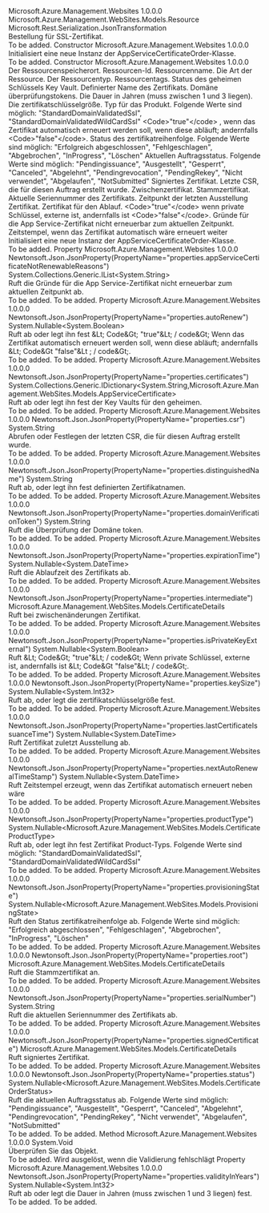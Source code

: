 <Type Name="AppServiceCertificateOrder" FullName="Microsoft.Azure.Management.WebSites.Models.AppServiceCertificateOrder">
  <TypeSignature Language="C#" Value="public class AppServiceCertificateOrder : Microsoft.Azure.Management.WebSites.Models.Resource" />
  <TypeSignature Language="ILAsm" Value=".class public auto ansi beforefieldinit AppServiceCertificateOrder extends Microsoft.Azure.Management.WebSites.Models.Resource" />
  <TypeSignature Language="DocId" Value="T:Microsoft.Azure.Management.WebSites.Models.AppServiceCertificateOrder" />
  <TypeSignature Language="VB.NET" Value="Public Class AppServiceCertificateOrder&#xA;Inherits Resource" />
  <TypeSignature Language="F#" Value="type AppServiceCertificateOrder = class&#xA;    inherit Resource" />
  <AssemblyInfo>
    <AssemblyName>Microsoft.Azure.Management.Websites</AssemblyName>
    <AssemblyVersion>1.0.0.0</AssemblyVersion>
  </AssemblyInfo>
  <Base>
    <BaseTypeName>Microsoft.Azure.Management.WebSites.Models.Resource</BaseTypeName>
  </Base>
  <Interfaces />
  <Attributes>
    <Attribute>
      <AttributeName>Microsoft.Rest.Serialization.JsonTransformation</AttributeName>
    </Attribute>
  </Attributes>
  <Docs>
    <summary>
            Bestellung für SSL-Zertifikat.
            </summary>
    <remarks>To be added.</remarks>
  </Docs>
  <Members>
    <Member MemberName=".ctor">
      <MemberSignature Language="C#" Value="public AppServiceCertificateOrder ();" />
      <MemberSignature Language="ILAsm" Value=".method public hidebysig specialname rtspecialname instance void .ctor() cil managed" />
      <MemberSignature Language="DocId" Value="M:Microsoft.Azure.Management.WebSites.Models.AppServiceCertificateOrder.#ctor" />
      <MemberSignature Language="VB.NET" Value="Public Sub New ()" />
      <MemberType>Constructor</MemberType>
      <AssemblyInfo>
        <AssemblyName>Microsoft.Azure.Management.Websites</AssemblyName>
        <AssemblyVersion>1.0.0.0</AssemblyVersion>
      </AssemblyInfo>
      <Parameters />
      <Docs>
        <summary>
            Initialisiert eine neue Instanz der AppServiceCertificateOrder-Klasse.
            </summary>
        <remarks>To be added.</remarks>
      </Docs>
    </Member>
    <Member MemberName=".ctor">
      <MemberSignature Language="C#" Value="public AppServiceCertificateOrder (string location, string id = null, string name = null, string kind = null, string type = null, System.Collections.Generic.IDictionary&lt;string,string&gt; tags = null, System.Collections.Generic.IDictionary&lt;string,Microsoft.Azure.Management.WebSites.Models.AppServiceCertificate&gt; certificates = null, string distinguishedName = null, string domainVerificationToken = null, Nullable&lt;int&gt; validityInYears = null, Nullable&lt;int&gt; keySize = null, Nullable&lt;Microsoft.Azure.Management.WebSites.Models.CertificateProductType&gt; productType = null, Nullable&lt;bool&gt; autoRenew = null, Nullable&lt;Microsoft.Azure.Management.WebSites.Models.ProvisioningState&gt; provisioningState = null, Nullable&lt;Microsoft.Azure.Management.WebSites.Models.CertificateOrderStatus&gt; status = null, Microsoft.Azure.Management.WebSites.Models.CertificateDetails signedCertificate = null, string csr = null, Microsoft.Azure.Management.WebSites.Models.CertificateDetails intermediate = null, Microsoft.Azure.Management.WebSites.Models.CertificateDetails root = null, string serialNumber = null, Nullable&lt;DateTime&gt; lastCertificateIssuanceTime = null, Nullable&lt;DateTime&gt; expirationTime = null, Nullable&lt;bool&gt; isPrivateKeyExternal = null, System.Collections.Generic.IList&lt;string&gt; appServiceCertificateNotRenewableReasons = null, Nullable&lt;DateTime&gt; nextAutoRenewalTimeStamp = null);" />
      <MemberSignature Language="ILAsm" Value=".method public hidebysig specialname rtspecialname instance void .ctor(string location, string id, string name, string kind, string type, class System.Collections.Generic.IDictionary`2&lt;string, string&gt; tags, class System.Collections.Generic.IDictionary`2&lt;string, class Microsoft.Azure.Management.WebSites.Models.AppServiceCertificate&gt; certificates, string distinguishedName, string domainVerificationToken, valuetype System.Nullable`1&lt;int32&gt; validityInYears, valuetype System.Nullable`1&lt;int32&gt; keySize, valuetype System.Nullable`1&lt;valuetype Microsoft.Azure.Management.WebSites.Models.CertificateProductType&gt; productType, valuetype System.Nullable`1&lt;bool&gt; autoRenew, valuetype System.Nullable`1&lt;valuetype Microsoft.Azure.Management.WebSites.Models.ProvisioningState&gt; provisioningState, valuetype System.Nullable`1&lt;valuetype Microsoft.Azure.Management.WebSites.Models.CertificateOrderStatus&gt; status, class Microsoft.Azure.Management.WebSites.Models.CertificateDetails signedCertificate, string csr, class Microsoft.Azure.Management.WebSites.Models.CertificateDetails intermediate, class Microsoft.Azure.Management.WebSites.Models.CertificateDetails root, string serialNumber, valuetype System.Nullable`1&lt;valuetype System.DateTime&gt; lastCertificateIssuanceTime, valuetype System.Nullable`1&lt;valuetype System.DateTime&gt; expirationTime, valuetype System.Nullable`1&lt;bool&gt; isPrivateKeyExternal, class System.Collections.Generic.IList`1&lt;string&gt; appServiceCertificateNotRenewableReasons, valuetype System.Nullable`1&lt;valuetype System.DateTime&gt; nextAutoRenewalTimeStamp) cil managed" />
      <MemberSignature Language="DocId" Value="M:Microsoft.Azure.Management.WebSites.Models.AppServiceCertificateOrder.#ctor(System.String,System.String,System.String,System.String,System.String,System.Collections.Generic.IDictionary{System.String,System.String},System.Collections.Generic.IDictionary{System.String,Microsoft.Azure.Management.WebSites.Models.AppServiceCertificate},System.String,System.String,System.Nullable{System.Int32},System.Nullable{System.Int32},System.Nullable{Microsoft.Azure.Management.WebSites.Models.CertificateProductType},System.Nullable{System.Boolean},System.Nullable{Microsoft.Azure.Management.WebSites.Models.ProvisioningState},System.Nullable{Microsoft.Azure.Management.WebSites.Models.CertificateOrderStatus},Microsoft.Azure.Management.WebSites.Models.CertificateDetails,System.String,Microsoft.Azure.Management.WebSites.Models.CertificateDetails,Microsoft.Azure.Management.WebSites.Models.CertificateDetails,System.String,System.Nullable{System.DateTime},System.Nullable{System.DateTime},System.Nullable{System.Boolean},System.Collections.Generic.IList{System.String},System.Nullable{System.DateTime})" />
      <MemberSignature Language="VB.NET" Value="Public Sub New (location As String, Optional id As String = null, Optional name As String = null, Optional kind As String = null, Optional type As String = null, Optional tags As IDictionary(Of String, String) = null, Optional certificates As IDictionary(Of String, AppServiceCertificate) = null, Optional distinguishedName As String = null, Optional domainVerificationToken As String = null, Optional validityInYears As Nullable(Of Integer) = null, Optional keySize As Nullable(Of Integer) = null, Optional productType As Nullable(Of CertificateProductType) = null, Optional autoRenew As Nullable(Of Boolean) = null, Optional provisioningState As Nullable(Of ProvisioningState) = null, Optional status As Nullable(Of CertificateOrderStatus) = null, Optional signedCertificate As CertificateDetails = null, Optional csr As String = null, Optional intermediate As CertificateDetails = null, Optional root As CertificateDetails = null, Optional serialNumber As String = null, Optional lastCertificateIssuanceTime As Nullable(Of DateTime) = null, Optional expirationTime As Nullable(Of DateTime) = null, Optional isPrivateKeyExternal As Nullable(Of Boolean) = null, Optional appServiceCertificateNotRenewableReasons As IList(Of String) = null, Optional nextAutoRenewalTimeStamp As Nullable(Of DateTime) = null)" />
      <MemberSignature Language="F#" Value="new Microsoft.Azure.Management.WebSites.Models.AppServiceCertificateOrder : string * string * string * string * string * System.Collections.Generic.IDictionary&lt;string, string&gt; * System.Collections.Generic.IDictionary&lt;string, Microsoft.Azure.Management.WebSites.Models.AppServiceCertificate&gt; * string * string * Nullable&lt;int&gt; * Nullable&lt;int&gt; * Nullable&lt;Microsoft.Azure.Management.WebSites.Models.CertificateProductType&gt; * Nullable&lt;bool&gt; * Nullable&lt;Microsoft.Azure.Management.WebSites.Models.ProvisioningState&gt; * Nullable&lt;Microsoft.Azure.Management.WebSites.Models.CertificateOrderStatus&gt; * Microsoft.Azure.Management.WebSites.Models.CertificateDetails * string * Microsoft.Azure.Management.WebSites.Models.CertificateDetails * Microsoft.Azure.Management.WebSites.Models.CertificateDetails * string * Nullable&lt;DateTime&gt; * Nullable&lt;DateTime&gt; * Nullable&lt;bool&gt; * System.Collections.Generic.IList&lt;string&gt; * Nullable&lt;DateTime&gt; -&gt; Microsoft.Azure.Management.WebSites.Models.AppServiceCertificateOrder" Usage="new Microsoft.Azure.Management.WebSites.Models.AppServiceCertificateOrder (location, id, name, kind, type, tags, certificates, distinguishedName, domainVerificationToken, validityInYears, keySize, productType, autoRenew, provisioningState, status, signedCertificate, csr, intermediate, root, serialNumber, lastCertificateIssuanceTime, expirationTime, isPrivateKeyExternal, appServiceCertificateNotRenewableReasons, nextAutoRenewalTimeStamp)" />
      <MemberType>Constructor</MemberType>
      <AssemblyInfo>
        <AssemblyName>Microsoft.Azure.Management.Websites</AssemblyName>
        <AssemblyVersion>1.0.0.0</AssemblyVersion>
      </AssemblyInfo>
      <Parameters>
        <Parameter Name="location" Type="System.String" />
        <Parameter Name="id" Type="System.String" />
        <Parameter Name="name" Type="System.String" />
        <Parameter Name="kind" Type="System.String" />
        <Parameter Name="type" Type="System.String" />
        <Parameter Name="tags" Type="System.Collections.Generic.IDictionary&lt;System.String,System.String&gt;" />
        <Parameter Name="certificates" Type="System.Collections.Generic.IDictionary&lt;System.String,Microsoft.Azure.Management.WebSites.Models.AppServiceCertificate&gt;" />
        <Parameter Name="distinguishedName" Type="System.String" />
        <Parameter Name="domainVerificationToken" Type="System.String" />
        <Parameter Name="validityInYears" Type="System.Nullable&lt;System.Int32&gt;" />
        <Parameter Name="keySize" Type="System.Nullable&lt;System.Int32&gt;" />
        <Parameter Name="productType" Type="System.Nullable&lt;Microsoft.Azure.Management.WebSites.Models.CertificateProductType&gt;" />
        <Parameter Name="autoRenew" Type="System.Nullable&lt;System.Boolean&gt;" />
        <Parameter Name="provisioningState" Type="System.Nullable&lt;Microsoft.Azure.Management.WebSites.Models.ProvisioningState&gt;" />
        <Parameter Name="status" Type="System.Nullable&lt;Microsoft.Azure.Management.WebSites.Models.CertificateOrderStatus&gt;" />
        <Parameter Name="signedCertificate" Type="Microsoft.Azure.Management.WebSites.Models.CertificateDetails" />
        <Parameter Name="csr" Type="System.String" />
        <Parameter Name="intermediate" Type="Microsoft.Azure.Management.WebSites.Models.CertificateDetails" />
        <Parameter Name="root" Type="Microsoft.Azure.Management.WebSites.Models.CertificateDetails" />
        <Parameter Name="serialNumber" Type="System.String" />
        <Parameter Name="lastCertificateIssuanceTime" Type="System.Nullable&lt;System.DateTime&gt;" />
        <Parameter Name="expirationTime" Type="System.Nullable&lt;System.DateTime&gt;" />
        <Parameter Name="isPrivateKeyExternal" Type="System.Nullable&lt;System.Boolean&gt;" />
        <Parameter Name="appServiceCertificateNotRenewableReasons" Type="System.Collections.Generic.IList&lt;System.String&gt;" />
        <Parameter Name="nextAutoRenewalTimeStamp" Type="System.Nullable&lt;System.DateTime&gt;" />
      </Parameters>
      <Docs>
        <param name="location">Der Ressourcenspeicherort.</param>
        <param name="id">Ressourcen-Id.</param>
        <param name="name">Ressourcenname.</param>
        <param name="kind">Die Art der Ressource.</param>
        <param name="type">Der Ressourcentyp.</param>
        <param name="tags">Ressourcentags.</param>
        <param name="certificates">Status des geheimen Schlüssels Key Vault.</param>
        <param name="distinguishedName">Definierter Name des Zertifikats.</param>
        <param name="domainVerificationToken">Domäne überprüfungstokens.</param>
        <param name="validityInYears">Die Dauer in Jahren (muss zwischen 1 und 3 liegen).</param>
        <param name="keySize">Die zertifikatschlüsselgröße.</param>
        <param name="productType">Typ für das Produkt. Folgende Werte sind möglich: "StandardDomainValidatedSsl", "StandardDomainValidatedWildCardSsl"</param>
        <param name="autoRenew">&lt;Code&gt;"true"&lt;/code&gt; , wenn das Zertifikat automatisch erneuert werden soll, wenn diese abläuft; andernfalls &lt;Code&gt;"false"&lt;/code&gt;.</param>
        <param name="provisioningState">Status des zertifikatreihenfolge.
            Folgende Werte sind möglich: "Erfolgreich abgeschlossen", "Fehlgeschlagen", "Abgebrochen", "InProgress", "Löschen"</param>
        <param name="status">Aktuellen Auftragsstatus. Folgende Werte sind möglich: "Pendingissuance", "Ausgestellt", "Gesperrt", "Canceled", "Abgelehnt", "Pendingrevocation", "PendingRekey", "Nicht verwendet", "Abgelaufen", "NotSubmitted"</param>
        <param name="signedCertificate">Signiertes Zertifikat.</param>
        <param name="csr">Letzte CSR, die für diesen Auftrag erstellt wurde.</param>
        <param name="intermediate">Zwischenzertifikat.</param>
        <param name="root">Stammzertifikat.</param>
        <param name="serialNumber">Aktuelle Seriennummer des Zertifikats.</param>
        <param name="lastCertificateIssuanceTime">Zeitpunkt der letzten Ausstellung Zertifikat.</param>
        <param name="expirationTime">Zertifikat für den Ablauf.</param>
        <param name="isPrivateKeyExternal">&lt;Code&gt;"true"&lt;/code&gt; wenn private Schlüssel, externe ist, andernfalls ist &lt;Code&gt;"false"&lt;/code&gt;.</param>
        <param name="appServiceCertificateNotRenewableReasons">Gründe für die App Service-Zertifikat nicht erneuerbar zum aktuellen Zeitpunkt.</param>
        <param name="nextAutoRenewalTimeStamp">Zeitstempel, wenn das Zertifikat automatisch wäre erneuert weiter</param>
        <summary>
            Initialisiert eine neue Instanz der AppServiceCertificateOrder-Klasse.
            </summary>
        <remarks>To be added.</remarks>
      </Docs>
    </Member>
    <Member MemberName="AppServiceCertificateNotRenewableReasons">
      <MemberSignature Language="C#" Value="public System.Collections.Generic.IList&lt;string&gt; AppServiceCertificateNotRenewableReasons { get; }" />
      <MemberSignature Language="ILAsm" Value=".property instance class System.Collections.Generic.IList`1&lt;string&gt; AppServiceCertificateNotRenewableReasons" />
      <MemberSignature Language="DocId" Value="P:Microsoft.Azure.Management.WebSites.Models.AppServiceCertificateOrder.AppServiceCertificateNotRenewableReasons" />
      <MemberSignature Language="VB.NET" Value="Public ReadOnly Property AppServiceCertificateNotRenewableReasons As IList(Of String)" />
      <MemberSignature Language="F#" Value="member this.AppServiceCertificateNotRenewableReasons : System.Collections.Generic.IList&lt;string&gt;" Usage="Microsoft.Azure.Management.WebSites.Models.AppServiceCertificateOrder.AppServiceCertificateNotRenewableReasons" />
      <MemberType>Property</MemberType>
      <AssemblyInfo>
        <AssemblyName>Microsoft.Azure.Management.Websites</AssemblyName>
        <AssemblyVersion>1.0.0.0</AssemblyVersion>
      </AssemblyInfo>
      <Attributes>
        <Attribute>
          <AttributeName>Newtonsoft.Json.JsonProperty(PropertyName="properties.appServiceCertificateNotRenewableReasons")</AttributeName>
        </Attribute>
      </Attributes>
      <ReturnValue>
        <ReturnType>System.Collections.Generic.IList&lt;System.String&gt;</ReturnType>
      </ReturnValue>
      <Docs>
        <summary>
            Ruft die Gründe für die App Service-Zertifikat nicht erneuerbar zum aktuellen Zeitpunkt ab.
            </summary>
        <value>To be added.</value>
        <remarks>To be added.</remarks>
      </Docs>
    </Member>
    <Member MemberName="AutoRenew">
      <MemberSignature Language="C#" Value="public Nullable&lt;bool&gt; AutoRenew { get; set; }" />
      <MemberSignature Language="ILAsm" Value=".property instance valuetype System.Nullable`1&lt;bool&gt; AutoRenew" />
      <MemberSignature Language="DocId" Value="P:Microsoft.Azure.Management.WebSites.Models.AppServiceCertificateOrder.AutoRenew" />
      <MemberSignature Language="VB.NET" Value="Public Property AutoRenew As Nullable(Of Boolean)" />
      <MemberSignature Language="F#" Value="member this.AutoRenew : Nullable&lt;bool&gt; with get, set" Usage="Microsoft.Azure.Management.WebSites.Models.AppServiceCertificateOrder.AutoRenew" />
      <MemberType>Property</MemberType>
      <AssemblyInfo>
        <AssemblyName>Microsoft.Azure.Management.Websites</AssemblyName>
        <AssemblyVersion>1.0.0.0</AssemblyVersion>
      </AssemblyInfo>
      <Attributes>
        <Attribute>
          <AttributeName>Newtonsoft.Json.JsonProperty(PropertyName="properties.autoRenew")</AttributeName>
        </Attribute>
      </Attributes>
      <ReturnValue>
        <ReturnType>System.Nullable&lt;System.Boolean&gt;</ReturnType>
      </ReturnValue>
      <Docs>
        <summary>
            Ruft ab oder legt ihn fest &amp;Lt; Code&amp;Gt; "true"&amp;Lt; / code&amp;Gt; Wenn das Zertifikat automatisch erneuert werden soll, wenn diese abläuft; andernfalls &amp;Lt; Code&amp;Gt "false"&amp;Lt ; / code&amp;Gt;.
            </summary>
        <value>To be added.</value>
        <remarks>To be added.</remarks>
      </Docs>
    </Member>
    <Member MemberName="Certificates">
      <MemberSignature Language="C#" Value="public System.Collections.Generic.IDictionary&lt;string,Microsoft.Azure.Management.WebSites.Models.AppServiceCertificate&gt; Certificates { get; set; }" />
      <MemberSignature Language="ILAsm" Value=".property instance class System.Collections.Generic.IDictionary`2&lt;string, class Microsoft.Azure.Management.WebSites.Models.AppServiceCertificate&gt; Certificates" />
      <MemberSignature Language="DocId" Value="P:Microsoft.Azure.Management.WebSites.Models.AppServiceCertificateOrder.Certificates" />
      <MemberSignature Language="VB.NET" Value="Public Property Certificates As IDictionary(Of String, AppServiceCertificate)" />
      <MemberSignature Language="F#" Value="member this.Certificates : System.Collections.Generic.IDictionary&lt;string, Microsoft.Azure.Management.WebSites.Models.AppServiceCertificate&gt; with get, set" Usage="Microsoft.Azure.Management.WebSites.Models.AppServiceCertificateOrder.Certificates" />
      <MemberType>Property</MemberType>
      <AssemblyInfo>
        <AssemblyName>Microsoft.Azure.Management.Websites</AssemblyName>
        <AssemblyVersion>1.0.0.0</AssemblyVersion>
      </AssemblyInfo>
      <Attributes>
        <Attribute>
          <AttributeName>Newtonsoft.Json.JsonProperty(PropertyName="properties.certificates")</AttributeName>
        </Attribute>
      </Attributes>
      <ReturnValue>
        <ReturnType>System.Collections.Generic.IDictionary&lt;System.String,Microsoft.Azure.Management.WebSites.Models.AppServiceCertificate&gt;</ReturnType>
      </ReturnValue>
      <Docs>
        <summary>
            Ruft ab oder legt ihn fest der Key Vaults für den geheimen.
            </summary>
        <value>To be added.</value>
        <remarks>To be added.</remarks>
      </Docs>
    </Member>
    <Member MemberName="Csr">
      <MemberSignature Language="C#" Value="public string Csr { get; set; }" />
      <MemberSignature Language="ILAsm" Value=".property instance string Csr" />
      <MemberSignature Language="DocId" Value="P:Microsoft.Azure.Management.WebSites.Models.AppServiceCertificateOrder.Csr" />
      <MemberSignature Language="VB.NET" Value="Public Property Csr As String" />
      <MemberSignature Language="F#" Value="member this.Csr : string with get, set" Usage="Microsoft.Azure.Management.WebSites.Models.AppServiceCertificateOrder.Csr" />
      <MemberType>Property</MemberType>
      <AssemblyInfo>
        <AssemblyName>Microsoft.Azure.Management.Websites</AssemblyName>
        <AssemblyVersion>1.0.0.0</AssemblyVersion>
      </AssemblyInfo>
      <Attributes>
        <Attribute>
          <AttributeName>Newtonsoft.Json.JsonProperty(PropertyName="properties.csr")</AttributeName>
        </Attribute>
      </Attributes>
      <ReturnValue>
        <ReturnType>System.String</ReturnType>
      </ReturnValue>
      <Docs>
        <summary>
            Abrufen oder Festlegen der letzten CSR, die für diesen Auftrag erstellt wurde.
            </summary>
        <value>To be added.</value>
        <remarks>To be added.</remarks>
      </Docs>
    </Member>
    <Member MemberName="DistinguishedName">
      <MemberSignature Language="C#" Value="public string DistinguishedName { get; set; }" />
      <MemberSignature Language="ILAsm" Value=".property instance string DistinguishedName" />
      <MemberSignature Language="DocId" Value="P:Microsoft.Azure.Management.WebSites.Models.AppServiceCertificateOrder.DistinguishedName" />
      <MemberSignature Language="VB.NET" Value="Public Property DistinguishedName As String" />
      <MemberSignature Language="F#" Value="member this.DistinguishedName : string with get, set" Usage="Microsoft.Azure.Management.WebSites.Models.AppServiceCertificateOrder.DistinguishedName" />
      <MemberType>Property</MemberType>
      <AssemblyInfo>
        <AssemblyName>Microsoft.Azure.Management.Websites</AssemblyName>
        <AssemblyVersion>1.0.0.0</AssemblyVersion>
      </AssemblyInfo>
      <Attributes>
        <Attribute>
          <AttributeName>Newtonsoft.Json.JsonProperty(PropertyName="properties.distinguishedName")</AttributeName>
        </Attribute>
      </Attributes>
      <ReturnValue>
        <ReturnType>System.String</ReturnType>
      </ReturnValue>
      <Docs>
        <summary>
            Ruft ab, oder legt ihn fest definierten Zertifikatnamen.
            </summary>
        <value>To be added.</value>
        <remarks>To be added.</remarks>
      </Docs>
    </Member>
    <Member MemberName="DomainVerificationToken">
      <MemberSignature Language="C#" Value="public string DomainVerificationToken { get; }" />
      <MemberSignature Language="ILAsm" Value=".property instance string DomainVerificationToken" />
      <MemberSignature Language="DocId" Value="P:Microsoft.Azure.Management.WebSites.Models.AppServiceCertificateOrder.DomainVerificationToken" />
      <MemberSignature Language="VB.NET" Value="Public ReadOnly Property DomainVerificationToken As String" />
      <MemberSignature Language="F#" Value="member this.DomainVerificationToken : string" Usage="Microsoft.Azure.Management.WebSites.Models.AppServiceCertificateOrder.DomainVerificationToken" />
      <MemberType>Property</MemberType>
      <AssemblyInfo>
        <AssemblyName>Microsoft.Azure.Management.Websites</AssemblyName>
        <AssemblyVersion>1.0.0.0</AssemblyVersion>
      </AssemblyInfo>
      <Attributes>
        <Attribute>
          <AttributeName>Newtonsoft.Json.JsonProperty(PropertyName="properties.domainVerificationToken")</AttributeName>
        </Attribute>
      </Attributes>
      <ReturnValue>
        <ReturnType>System.String</ReturnType>
      </ReturnValue>
      <Docs>
        <summary>
            Ruft die Überprüfung der Domäne token.
            </summary>
        <value>To be added.</value>
        <remarks>To be added.</remarks>
      </Docs>
    </Member>
    <Member MemberName="ExpirationTime">
      <MemberSignature Language="C#" Value="public Nullable&lt;DateTime&gt; ExpirationTime { get; }" />
      <MemberSignature Language="ILAsm" Value=".property instance valuetype System.Nullable`1&lt;valuetype System.DateTime&gt; ExpirationTime" />
      <MemberSignature Language="DocId" Value="P:Microsoft.Azure.Management.WebSites.Models.AppServiceCertificateOrder.ExpirationTime" />
      <MemberSignature Language="VB.NET" Value="Public ReadOnly Property ExpirationTime As Nullable(Of DateTime)" />
      <MemberSignature Language="F#" Value="member this.ExpirationTime : Nullable&lt;DateTime&gt;" Usage="Microsoft.Azure.Management.WebSites.Models.AppServiceCertificateOrder.ExpirationTime" />
      <MemberType>Property</MemberType>
      <AssemblyInfo>
        <AssemblyName>Microsoft.Azure.Management.Websites</AssemblyName>
        <AssemblyVersion>1.0.0.0</AssemblyVersion>
      </AssemblyInfo>
      <Attributes>
        <Attribute>
          <AttributeName>Newtonsoft.Json.JsonProperty(PropertyName="properties.expirationTime")</AttributeName>
        </Attribute>
      </Attributes>
      <ReturnValue>
        <ReturnType>System.Nullable&lt;System.DateTime&gt;</ReturnType>
      </ReturnValue>
      <Docs>
        <summary>
            Ruft die Ablaufzeit des Zertifikats ab.
            </summary>
        <value>To be added.</value>
        <remarks>To be added.</remarks>
      </Docs>
    </Member>
    <Member MemberName="Intermediate">
      <MemberSignature Language="C#" Value="public Microsoft.Azure.Management.WebSites.Models.CertificateDetails Intermediate { get; }" />
      <MemberSignature Language="ILAsm" Value=".property instance class Microsoft.Azure.Management.WebSites.Models.CertificateDetails Intermediate" />
      <MemberSignature Language="DocId" Value="P:Microsoft.Azure.Management.WebSites.Models.AppServiceCertificateOrder.Intermediate" />
      <MemberSignature Language="VB.NET" Value="Public ReadOnly Property Intermediate As CertificateDetails" />
      <MemberSignature Language="F#" Value="member this.Intermediate : Microsoft.Azure.Management.WebSites.Models.CertificateDetails" Usage="Microsoft.Azure.Management.WebSites.Models.AppServiceCertificateOrder.Intermediate" />
      <MemberType>Property</MemberType>
      <AssemblyInfo>
        <AssemblyName>Microsoft.Azure.Management.Websites</AssemblyName>
        <AssemblyVersion>1.0.0.0</AssemblyVersion>
      </AssemblyInfo>
      <Attributes>
        <Attribute>
          <AttributeName>Newtonsoft.Json.JsonProperty(PropertyName="properties.intermediate")</AttributeName>
        </Attribute>
      </Attributes>
      <ReturnValue>
        <ReturnType>Microsoft.Azure.Management.WebSites.Models.CertificateDetails</ReturnType>
      </ReturnValue>
      <Docs>
        <summary>
            Ruft bei zwischenänderungen Zertifikat.
            </summary>
        <value>To be added.</value>
        <remarks>To be added.</remarks>
      </Docs>
    </Member>
    <Member MemberName="IsPrivateKeyExternal">
      <MemberSignature Language="C#" Value="public Nullable&lt;bool&gt; IsPrivateKeyExternal { get; }" />
      <MemberSignature Language="ILAsm" Value=".property instance valuetype System.Nullable`1&lt;bool&gt; IsPrivateKeyExternal" />
      <MemberSignature Language="DocId" Value="P:Microsoft.Azure.Management.WebSites.Models.AppServiceCertificateOrder.IsPrivateKeyExternal" />
      <MemberSignature Language="VB.NET" Value="Public ReadOnly Property IsPrivateKeyExternal As Nullable(Of Boolean)" />
      <MemberSignature Language="F#" Value="member this.IsPrivateKeyExternal : Nullable&lt;bool&gt;" Usage="Microsoft.Azure.Management.WebSites.Models.AppServiceCertificateOrder.IsPrivateKeyExternal" />
      <MemberType>Property</MemberType>
      <AssemblyInfo>
        <AssemblyName>Microsoft.Azure.Management.Websites</AssemblyName>
        <AssemblyVersion>1.0.0.0</AssemblyVersion>
      </AssemblyInfo>
      <Attributes>
        <Attribute>
          <AttributeName>Newtonsoft.Json.JsonProperty(PropertyName="properties.isPrivateKeyExternal")</AttributeName>
        </Attribute>
      </Attributes>
      <ReturnValue>
        <ReturnType>System.Nullable&lt;System.Boolean&gt;</ReturnType>
      </ReturnValue>
      <Docs>
        <summary>
            Ruft &amp;Lt; Code&amp;Gt; "true"&amp;Lt; / code&amp;Gt; Wenn private Schlüssel, externe ist, andernfalls ist &amp;Lt; Code&amp;Gt "false"&amp;Lt; / code&amp;Gt;.
            </summary>
        <value>To be added.</value>
        <remarks>To be added.</remarks>
      </Docs>
    </Member>
    <Member MemberName="KeySize">
      <MemberSignature Language="C#" Value="public Nullable&lt;int&gt; KeySize { get; set; }" />
      <MemberSignature Language="ILAsm" Value=".property instance valuetype System.Nullable`1&lt;int32&gt; KeySize" />
      <MemberSignature Language="DocId" Value="P:Microsoft.Azure.Management.WebSites.Models.AppServiceCertificateOrder.KeySize" />
      <MemberSignature Language="VB.NET" Value="Public Property KeySize As Nullable(Of Integer)" />
      <MemberSignature Language="F#" Value="member this.KeySize : Nullable&lt;int&gt; with get, set" Usage="Microsoft.Azure.Management.WebSites.Models.AppServiceCertificateOrder.KeySize" />
      <MemberType>Property</MemberType>
      <AssemblyInfo>
        <AssemblyName>Microsoft.Azure.Management.Websites</AssemblyName>
        <AssemblyVersion>1.0.0.0</AssemblyVersion>
      </AssemblyInfo>
      <Attributes>
        <Attribute>
          <AttributeName>Newtonsoft.Json.JsonProperty(PropertyName="properties.keySize")</AttributeName>
        </Attribute>
      </Attributes>
      <ReturnValue>
        <ReturnType>System.Nullable&lt;System.Int32&gt;</ReturnType>
      </ReturnValue>
      <Docs>
        <summary>
            Ruft ab, oder legt die zertifikatschlüsselgröße fest.
            </summary>
        <value>To be added.</value>
        <remarks>To be added.</remarks>
      </Docs>
    </Member>
    <Member MemberName="LastCertificateIssuanceTime">
      <MemberSignature Language="C#" Value="public Nullable&lt;DateTime&gt; LastCertificateIssuanceTime { get; }" />
      <MemberSignature Language="ILAsm" Value=".property instance valuetype System.Nullable`1&lt;valuetype System.DateTime&gt; LastCertificateIssuanceTime" />
      <MemberSignature Language="DocId" Value="P:Microsoft.Azure.Management.WebSites.Models.AppServiceCertificateOrder.LastCertificateIssuanceTime" />
      <MemberSignature Language="VB.NET" Value="Public ReadOnly Property LastCertificateIssuanceTime As Nullable(Of DateTime)" />
      <MemberSignature Language="F#" Value="member this.LastCertificateIssuanceTime : Nullable&lt;DateTime&gt;" Usage="Microsoft.Azure.Management.WebSites.Models.AppServiceCertificateOrder.LastCertificateIssuanceTime" />
      <MemberType>Property</MemberType>
      <AssemblyInfo>
        <AssemblyName>Microsoft.Azure.Management.Websites</AssemblyName>
        <AssemblyVersion>1.0.0.0</AssemblyVersion>
      </AssemblyInfo>
      <Attributes>
        <Attribute>
          <AttributeName>Newtonsoft.Json.JsonProperty(PropertyName="properties.lastCertificateIssuanceTime")</AttributeName>
        </Attribute>
      </Attributes>
      <ReturnValue>
        <ReturnType>System.Nullable&lt;System.DateTime&gt;</ReturnType>
      </ReturnValue>
      <Docs>
        <summary>
            Ruft Zertifikat zuletzt Ausstellung ab.
            </summary>
        <value>To be added.</value>
        <remarks>To be added.</remarks>
      </Docs>
    </Member>
    <Member MemberName="NextAutoRenewalTimeStamp">
      <MemberSignature Language="C#" Value="public Nullable&lt;DateTime&gt; NextAutoRenewalTimeStamp { get; }" />
      <MemberSignature Language="ILAsm" Value=".property instance valuetype System.Nullable`1&lt;valuetype System.DateTime&gt; NextAutoRenewalTimeStamp" />
      <MemberSignature Language="DocId" Value="P:Microsoft.Azure.Management.WebSites.Models.AppServiceCertificateOrder.NextAutoRenewalTimeStamp" />
      <MemberSignature Language="VB.NET" Value="Public ReadOnly Property NextAutoRenewalTimeStamp As Nullable(Of DateTime)" />
      <MemberSignature Language="F#" Value="member this.NextAutoRenewalTimeStamp : Nullable&lt;DateTime&gt;" Usage="Microsoft.Azure.Management.WebSites.Models.AppServiceCertificateOrder.NextAutoRenewalTimeStamp" />
      <MemberType>Property</MemberType>
      <AssemblyInfo>
        <AssemblyName>Microsoft.Azure.Management.Websites</AssemblyName>
        <AssemblyVersion>1.0.0.0</AssemblyVersion>
      </AssemblyInfo>
      <Attributes>
        <Attribute>
          <AttributeName>Newtonsoft.Json.JsonProperty(PropertyName="properties.nextAutoRenewalTimeStamp")</AttributeName>
        </Attribute>
      </Attributes>
      <ReturnValue>
        <ReturnType>System.Nullable&lt;System.DateTime&gt;</ReturnType>
      </ReturnValue>
      <Docs>
        <summary>
            Ruft Zeitstempel erzeugt, wenn das Zertifikat automatisch erneuert neben wäre
            </summary>
        <value>To be added.</value>
        <remarks>To be added.</remarks>
      </Docs>
    </Member>
    <Member MemberName="ProductType">
      <MemberSignature Language="C#" Value="public Nullable&lt;Microsoft.Azure.Management.WebSites.Models.CertificateProductType&gt; ProductType { get; set; }" />
      <MemberSignature Language="ILAsm" Value=".property instance valuetype System.Nullable`1&lt;valuetype Microsoft.Azure.Management.WebSites.Models.CertificateProductType&gt; ProductType" />
      <MemberSignature Language="DocId" Value="P:Microsoft.Azure.Management.WebSites.Models.AppServiceCertificateOrder.ProductType" />
      <MemberSignature Language="VB.NET" Value="Public Property ProductType As Nullable(Of CertificateProductType)" />
      <MemberSignature Language="F#" Value="member this.ProductType : Nullable&lt;Microsoft.Azure.Management.WebSites.Models.CertificateProductType&gt; with get, set" Usage="Microsoft.Azure.Management.WebSites.Models.AppServiceCertificateOrder.ProductType" />
      <MemberType>Property</MemberType>
      <AssemblyInfo>
        <AssemblyName>Microsoft.Azure.Management.Websites</AssemblyName>
        <AssemblyVersion>1.0.0.0</AssemblyVersion>
      </AssemblyInfo>
      <Attributes>
        <Attribute>
          <AttributeName>Newtonsoft.Json.JsonProperty(PropertyName="properties.productType")</AttributeName>
        </Attribute>
      </Attributes>
      <ReturnValue>
        <ReturnType>System.Nullable&lt;Microsoft.Azure.Management.WebSites.Models.CertificateProductType&gt;</ReturnType>
      </ReturnValue>
      <Docs>
        <summary>
            Ruft ab, oder legt ihn fest Zertifikat Product-Typs. Folgende Werte sind möglich: "StandardDomainValidatedSsl", "StandardDomainValidatedWildCardSsl"
            </summary>
        <value>To be added.</value>
        <remarks>To be added.</remarks>
      </Docs>
    </Member>
    <Member MemberName="ProvisioningState">
      <MemberSignature Language="C#" Value="public Nullable&lt;Microsoft.Azure.Management.WebSites.Models.ProvisioningState&gt; ProvisioningState { get; }" />
      <MemberSignature Language="ILAsm" Value=".property instance valuetype System.Nullable`1&lt;valuetype Microsoft.Azure.Management.WebSites.Models.ProvisioningState&gt; ProvisioningState" />
      <MemberSignature Language="DocId" Value="P:Microsoft.Azure.Management.WebSites.Models.AppServiceCertificateOrder.ProvisioningState" />
      <MemberSignature Language="VB.NET" Value="Public ReadOnly Property ProvisioningState As Nullable(Of ProvisioningState)" />
      <MemberSignature Language="F#" Value="member this.ProvisioningState : Nullable&lt;Microsoft.Azure.Management.WebSites.Models.ProvisioningState&gt;" Usage="Microsoft.Azure.Management.WebSites.Models.AppServiceCertificateOrder.ProvisioningState" />
      <MemberType>Property</MemberType>
      <AssemblyInfo>
        <AssemblyName>Microsoft.Azure.Management.Websites</AssemblyName>
        <AssemblyVersion>1.0.0.0</AssemblyVersion>
      </AssemblyInfo>
      <Attributes>
        <Attribute>
          <AttributeName>Newtonsoft.Json.JsonProperty(PropertyName="properties.provisioningState")</AttributeName>
        </Attribute>
      </Attributes>
      <ReturnValue>
        <ReturnType>System.Nullable&lt;Microsoft.Azure.Management.WebSites.Models.ProvisioningState&gt;</ReturnType>
      </ReturnValue>
      <Docs>
        <summary>
            Ruft den Status zertifikatreihenfolge ab. Folgende Werte sind möglich: "Erfolgreich abgeschlossen", "Fehlgeschlagen", "Abgebrochen", "InProgress", "Löschen"
            </summary>
        <value>To be added.</value>
        <remarks>To be added.</remarks>
      </Docs>
    </Member>
    <Member MemberName="Root">
      <MemberSignature Language="C#" Value="public Microsoft.Azure.Management.WebSites.Models.CertificateDetails Root { get; }" />
      <MemberSignature Language="ILAsm" Value=".property instance class Microsoft.Azure.Management.WebSites.Models.CertificateDetails Root" />
      <MemberSignature Language="DocId" Value="P:Microsoft.Azure.Management.WebSites.Models.AppServiceCertificateOrder.Root" />
      <MemberSignature Language="VB.NET" Value="Public ReadOnly Property Root As CertificateDetails" />
      <MemberSignature Language="F#" Value="member this.Root : Microsoft.Azure.Management.WebSites.Models.CertificateDetails" Usage="Microsoft.Azure.Management.WebSites.Models.AppServiceCertificateOrder.Root" />
      <MemberType>Property</MemberType>
      <AssemblyInfo>
        <AssemblyName>Microsoft.Azure.Management.Websites</AssemblyName>
        <AssemblyVersion>1.0.0.0</AssemblyVersion>
      </AssemblyInfo>
      <Attributes>
        <Attribute>
          <AttributeName>Newtonsoft.Json.JsonProperty(PropertyName="properties.root")</AttributeName>
        </Attribute>
      </Attributes>
      <ReturnValue>
        <ReturnType>Microsoft.Azure.Management.WebSites.Models.CertificateDetails</ReturnType>
      </ReturnValue>
      <Docs>
        <summary>
            Ruft die Stammzertifikat an.
            </summary>
        <value>To be added.</value>
        <remarks>To be added.</remarks>
      </Docs>
    </Member>
    <Member MemberName="SerialNumber">
      <MemberSignature Language="C#" Value="public string SerialNumber { get; }" />
      <MemberSignature Language="ILAsm" Value=".property instance string SerialNumber" />
      <MemberSignature Language="DocId" Value="P:Microsoft.Azure.Management.WebSites.Models.AppServiceCertificateOrder.SerialNumber" />
      <MemberSignature Language="VB.NET" Value="Public ReadOnly Property SerialNumber As String" />
      <MemberSignature Language="F#" Value="member this.SerialNumber : string" Usage="Microsoft.Azure.Management.WebSites.Models.AppServiceCertificateOrder.SerialNumber" />
      <MemberType>Property</MemberType>
      <AssemblyInfo>
        <AssemblyName>Microsoft.Azure.Management.Websites</AssemblyName>
        <AssemblyVersion>1.0.0.0</AssemblyVersion>
      </AssemblyInfo>
      <Attributes>
        <Attribute>
          <AttributeName>Newtonsoft.Json.JsonProperty(PropertyName="properties.serialNumber")</AttributeName>
        </Attribute>
      </Attributes>
      <ReturnValue>
        <ReturnType>System.String</ReturnType>
      </ReturnValue>
      <Docs>
        <summary>
            Ruft die aktuellen Seriennummer des Zertifikats ab.
            </summary>
        <value>To be added.</value>
        <remarks>To be added.</remarks>
      </Docs>
    </Member>
    <Member MemberName="SignedCertificate">
      <MemberSignature Language="C#" Value="public Microsoft.Azure.Management.WebSites.Models.CertificateDetails SignedCertificate { get; }" />
      <MemberSignature Language="ILAsm" Value=".property instance class Microsoft.Azure.Management.WebSites.Models.CertificateDetails SignedCertificate" />
      <MemberSignature Language="DocId" Value="P:Microsoft.Azure.Management.WebSites.Models.AppServiceCertificateOrder.SignedCertificate" />
      <MemberSignature Language="VB.NET" Value="Public ReadOnly Property SignedCertificate As CertificateDetails" />
      <MemberSignature Language="F#" Value="member this.SignedCertificate : Microsoft.Azure.Management.WebSites.Models.CertificateDetails" Usage="Microsoft.Azure.Management.WebSites.Models.AppServiceCertificateOrder.SignedCertificate" />
      <MemberType>Property</MemberType>
      <AssemblyInfo>
        <AssemblyName>Microsoft.Azure.Management.Websites</AssemblyName>
        <AssemblyVersion>1.0.0.0</AssemblyVersion>
      </AssemblyInfo>
      <Attributes>
        <Attribute>
          <AttributeName>Newtonsoft.Json.JsonProperty(PropertyName="properties.signedCertificate")</AttributeName>
        </Attribute>
      </Attributes>
      <ReturnValue>
        <ReturnType>Microsoft.Azure.Management.WebSites.Models.CertificateDetails</ReturnType>
      </ReturnValue>
      <Docs>
        <summary>
            Ruft signiertes Zertifikat.
            </summary>
        <value>To be added.</value>
        <remarks>To be added.</remarks>
      </Docs>
    </Member>
    <Member MemberName="Status">
      <MemberSignature Language="C#" Value="public Nullable&lt;Microsoft.Azure.Management.WebSites.Models.CertificateOrderStatus&gt; Status { get; }" />
      <MemberSignature Language="ILAsm" Value=".property instance valuetype System.Nullable`1&lt;valuetype Microsoft.Azure.Management.WebSites.Models.CertificateOrderStatus&gt; Status" />
      <MemberSignature Language="DocId" Value="P:Microsoft.Azure.Management.WebSites.Models.AppServiceCertificateOrder.Status" />
      <MemberSignature Language="VB.NET" Value="Public ReadOnly Property Status As Nullable(Of CertificateOrderStatus)" />
      <MemberSignature Language="F#" Value="member this.Status : Nullable&lt;Microsoft.Azure.Management.WebSites.Models.CertificateOrderStatus&gt;" Usage="Microsoft.Azure.Management.WebSites.Models.AppServiceCertificateOrder.Status" />
      <MemberType>Property</MemberType>
      <AssemblyInfo>
        <AssemblyName>Microsoft.Azure.Management.Websites</AssemblyName>
        <AssemblyVersion>1.0.0.0</AssemblyVersion>
      </AssemblyInfo>
      <Attributes>
        <Attribute>
          <AttributeName>Newtonsoft.Json.JsonProperty(PropertyName="properties.status")</AttributeName>
        </Attribute>
      </Attributes>
      <ReturnValue>
        <ReturnType>System.Nullable&lt;Microsoft.Azure.Management.WebSites.Models.CertificateOrderStatus&gt;</ReturnType>
      </ReturnValue>
      <Docs>
        <summary>
            Ruft die aktuellen Auftragsstatus ab. Folgende Werte sind möglich: "Pendingissuance", "Ausgestellt", "Gesperrt", "Canceled", "Abgelehnt", "Pendingrevocation", "PendingRekey", "Nicht verwendet", "Abgelaufen", "NotSubmitted"
            </summary>
        <value>To be added.</value>
        <remarks>To be added.</remarks>
      </Docs>
    </Member>
    <Member MemberName="Validate">
      <MemberSignature Language="C#" Value="public override void Validate ();" />
      <MemberSignature Language="ILAsm" Value=".method public hidebysig virtual instance void Validate() cil managed" />
      <MemberSignature Language="DocId" Value="M:Microsoft.Azure.Management.WebSites.Models.AppServiceCertificateOrder.Validate" />
      <MemberSignature Language="VB.NET" Value="Public Overrides Sub Validate ()" />
      <MemberSignature Language="F#" Value="override this.Validate : unit -&gt; unit" Usage="appServiceCertificateOrder.Validate " />
      <MemberType>Method</MemberType>
      <AssemblyInfo>
        <AssemblyName>Microsoft.Azure.Management.Websites</AssemblyName>
        <AssemblyVersion>1.0.0.0</AssemblyVersion>
      </AssemblyInfo>
      <ReturnValue>
        <ReturnType>System.Void</ReturnType>
      </ReturnValue>
      <Parameters />
      <Docs>
        <summary>
            Überprüfen Sie das Objekt.
            </summary>
        <remarks>To be added.</remarks>
        <exception cref="T:Microsoft.Rest.ValidationException">
            Wird ausgelöst, wenn die Validierung fehlschlägt
            </exception>
      </Docs>
    </Member>
    <Member MemberName="ValidityInYears">
      <MemberSignature Language="C#" Value="public Nullable&lt;int&gt; ValidityInYears { get; set; }" />
      <MemberSignature Language="ILAsm" Value=".property instance valuetype System.Nullable`1&lt;int32&gt; ValidityInYears" />
      <MemberSignature Language="DocId" Value="P:Microsoft.Azure.Management.WebSites.Models.AppServiceCertificateOrder.ValidityInYears" />
      <MemberSignature Language="VB.NET" Value="Public Property ValidityInYears As Nullable(Of Integer)" />
      <MemberSignature Language="F#" Value="member this.ValidityInYears : Nullable&lt;int&gt; with get, set" Usage="Microsoft.Azure.Management.WebSites.Models.AppServiceCertificateOrder.ValidityInYears" />
      <MemberType>Property</MemberType>
      <AssemblyInfo>
        <AssemblyName>Microsoft.Azure.Management.Websites</AssemblyName>
        <AssemblyVersion>1.0.0.0</AssemblyVersion>
      </AssemblyInfo>
      <Attributes>
        <Attribute>
          <AttributeName>Newtonsoft.Json.JsonProperty(PropertyName="properties.validityInYears")</AttributeName>
        </Attribute>
      </Attributes>
      <ReturnValue>
        <ReturnType>System.Nullable&lt;System.Int32&gt;</ReturnType>
      </ReturnValue>
      <Docs>
        <summary>
            Ruft ab oder legt die Dauer in Jahren (muss zwischen 1 und 3 liegen) fest.
            </summary>
        <value>To be added.</value>
        <remarks>To be added.</remarks>
      </Docs>
    </Member>
  </Members>
</Type>